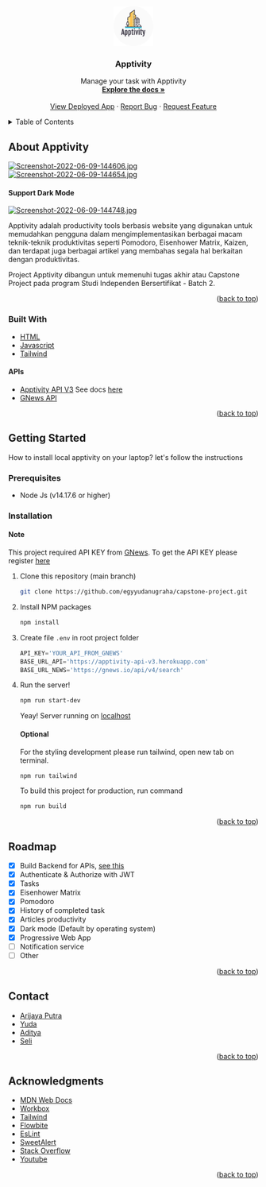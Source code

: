 <div id="top"></div>

<!-- PROJECT LOGO -->
<br />
<div align="center">
  <a href="https://github.com/egyyudanugraha/capstone-project">
    <img src="src/public/favicon.png" alt="Logo" width="80" height="80">
  </a>

<h3 align="center">Apptivity</h3>

  <p align="center">
    Manage your task with Apptivity
    <br />
    <a href="#top"><strong>Explore the docs »</strong></a>
    <br />
    <br />
    <a href="https://apptivity-v1.netlify.app">View Deployed App</a>
    ·
    <a href="https://github.com/egyyudanugraha/capstone-project/issues">Report Bug</a>
    ·
    <a href="https://github.com/egyyudanugraha/capstone-project/issues">Request Feature</a>
  </p>
</div>



<!-- TABLE OF CONTENTS -->
<details>
  <summary>Table of Contents</summary>
  <ol>
    <li>
      <a href="#about-the-project">About The Project</a>
      <ul>
        <li><a href="#built-with">Built With</a></li>
      </ul>
    </li>
    <li>
      <a href="#getting-started">Getting Started</a>
      <ul>
        <li><a href="#prerequisites">Prerequisites</a></li>
        <li><a href="#installation">Installation</a></li>
      </ul>
    </li>
    <li><a href="#roadmap">Roadmap</a></li>
    <li><a href="#contact">Contact</a></li>
    <li><a href="#acknowledgments">Acknowledgments</a></li>
  </ol>
</details>



<!-- ABOUT THE PROJECT -->
## About Apptivity

[![Screenshot-2022-06-09-144606.jpg](https://i.postimg.cc/59DMBFM7/Screenshot-2022-06-09-144606.jpg)](https://apptivity-v1.netlify.app)
[![Screenshot-2022-06-09-144654.jpg](https://i.postimg.cc/TYH5q0P8/Screenshot-2022-06-09-144654.jpg)](https://apptivity-v1.netlify.app)

#### Support Dark Mode
[![Screenshot-2022-06-09-144748.jpg](https://i.postimg.cc/jqMDtcPW/Screenshot-2022-06-09-144748.jpg)](https://apptivity-v1.netlify.app)

Apptivity adalah productivity tools berbasis website yang digunakan untuk memudahkan pengguna dalam mengimplementasikan berbagai macam teknik-teknik produktivitas seperti Pomodoro, Eisenhower Matrix, Kaizen, dan terdapat juga berbagai artikel yang membahas segala hal berkaitan dengan produktivitas.

Project Apptivity dibangun untuk memenuhi tugas akhir atau Capstone Project pada program Studi Independen Bersertifikat - Batch 2.

<p align="right">(<a href="#top">back to top</a>)</p>



### Built With

* [HTML](https://html.com/)
* [Javascript](https://www.javascript.com/)
* [Tailwind](https://tailwindcss.com/)

#### APIs
* [Apptivity API V3](https://apptivity-api-v3.herokuapp.com/) See docs [here](https://github.com/egyyudanugraha/capstone-project/tree/backend-v3)
* [GNews API](https://gnews.io/)

<p align="right">(<a href="#top">back to top</a>)</p>



<!-- GETTING STARTED -->
## Getting Started

How to install local apptivity on your laptop? let's follow the instructions

### Prerequisites
* Node Js (v14.17.6 or higher)


### Installation
  #### Note
  This project required API KEY from [GNews](https://gnews.io/). To get the API KEY please register [here](https://gnews.io/register)

1. Clone this repository (main branch)
   ```sh
   git clone https://github.com/egyyudanugraha/capstone-project.git
   ```
2. Install NPM packages
   ```sh
   npm install
   ```
3. Create file `.env` in root project folder
   ```js
   API_KEY='YOUR_API_FROM_GNEWS'
   BASE_URL_API='https://apptivity-api-v3.herokuapp.com'
   BASE_URL_NEWS='https://gnews.io/api/v4/search'
   ```
4. Run the server!
   ```sh
   npm run start-dev
   ```
   Yeay! Server running on [localhost](http://localhost:8080/)
   
   #### Optional
   For the styling development please run tailwind, open new tab on terminal.
   ```sh
   npm run tailwind
   ```
   To build this project for production, run command
   ```sh
   npm run build
   ```
<p align="right">(<a href="#top">back to top</a>)</p>


<!-- ROADMAP -->
## Roadmap

- [x] Build Backend for APIs, [see this](https://github.com/egyyudanugraha/capstone-project/tree/backend-v3)
- [x] Authenticate & Authorize with JWT
- [x] Tasks
- [x] Eisenhower Matrix
- [x] Pomodoro
- [x] History of completed task
- [x] Articles productivity
- [x] Dark mode (Default by operating system)
- [x] Progressive Web App
- [ ] Notification service
- [ ] Other

<p align="right">(<a href="#top">back to top</a>)</p>

<!-- CONTACT -->
## Contact

- [Arijaya Putra](https://www.instagram.com/)
- [Yuda](https://www.instagram.com/_yuda23_)
- [Aditya](https://www.instagram.com/)
- [Seli](https://www.instagram.com/)

<p align="right">(<a href="#top">back to top</a>)</p>


<!-- ACKNOWLEDGMENTS -->
## Acknowledgments

* [MDN Web Docs](https://developer.mozilla.org/)
* [Workbox](https://developer.chrome.com/docs/workbox/)
* [Tailwind](https://tailwindcss.com/)
* [Flowbite](https://flowbite.com/)
* [EsLint](https://eslint.org/)
* [SweetAlert](https://sweetalert2.github.io/)
* [Stack Overflow](https://stackoverflow.com/)
* [Youtube](https://www.youtube.com/)

<p align="right">(<a href="#top">back to top</a>)</p>
